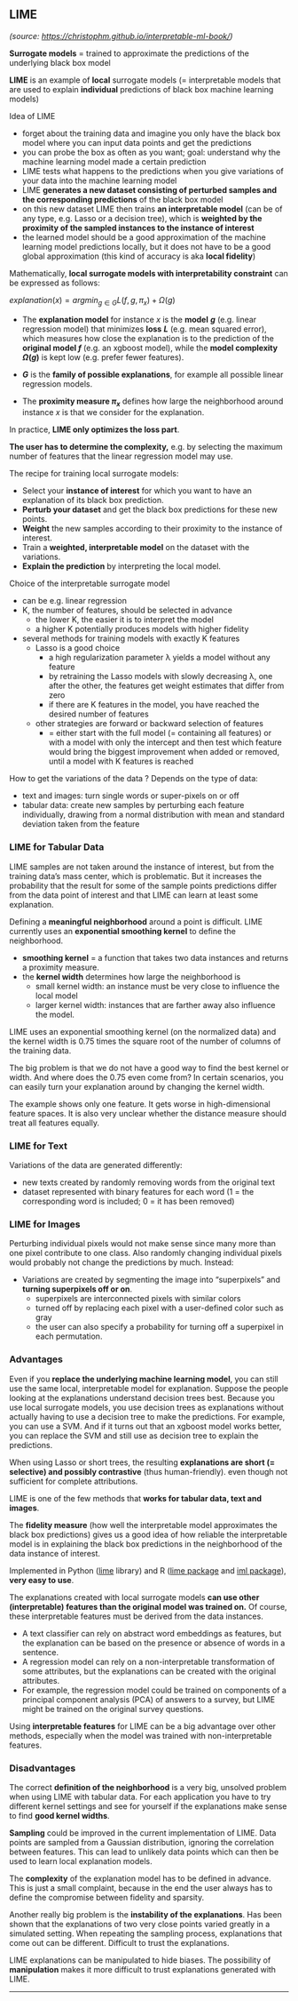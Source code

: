## LIME

*(source: https://christophm.github.io/interpretable-ml-book/)*

**Surrogate models** = trained to approximate the predictions of the underlying black box model

**LIME** is an example of **local** surrogate models (= interpretable models that are used to  explain **individual** predictions of black box machine learning models)

Idea of LIME

- forget about the training data and imagine you only have the  black box model where you can input data points and get the predictions
- you can probe the box as often as you want; goal: understand why the machine learning model made a certain prediction
- LIME tests what happens to the predictions when you give variations of  your data into the machine learning model
- LIME **generates a new dataset consisting of perturbed samples and the  corresponding predictions** of the black box model
- on this new dataset LIME then trains **an interpretable model** (can be of any type, e.g. Lasso or a decision tree), which is  **weighted by the proximity of the sampled instances to the instance of  interest** 
- the learned model should be a good approximation of the machine learning model predictions locally, but it does not have to be a good global  approximation (this kind of accuracy is aka **local fidelity**)



Mathematically, **local surrogate models with interpretability constraint** can be expressed as follows:

$explanation(x)=argmin_{g∈G}L(f,g,\pi_{x})+Ω(g)$



- The **explanation model** for instance $x$ is the **model** **$g$** (e.g. linear  regression model) that minimizes **loss** **$L$** (e.g. mean squared error), which measures how close the explanation is to the prediction of the **original model $f$** (e.g. an xgboost model), while the **model complexity $Ω(g)$** is kept low (e.g. prefer fewer features). 

- **$G$** is the **family of possible explanations**, for example all possible linear regression models. 
- The **proximity measure $\pi_{x}$** defines how large the neighborhood around instance $x$ is that we  consider for the explanation. 



In practice, **LIME only optimizes the loss part**. 



**The user has to determine the complexity,** e.g. by selecting the maximum  number of features that the linear regression model may use.



The recipe for training local surrogate models:

- Select your **instance of interest** for which you want to have an explanation of its black box prediction.
- **Perturb your dataset** and get the black box predictions for these new points.
- **Weight** the new samples according to their proximity to the instance of interest.
- Train a **weighted, interpretable model** on the dataset with the variations.
- **Explain the prediction** by interpreting the local model.



Choice of the interpretable surrogate model

- can be e.g. linear regression
- K, the number of features, should be selected in advance
  - the lower K, the easier it is to interpret the model
  - a higher K potentially produces models with higher fidelity
- several methods for training models with exactly K features
  - Lasso is a good choice
    - a high regularization parameter λ  yields a model without any feature
    - by retraining the Lasso models with slowly decreasing λ, one after the other, the features get weight estimates that differ from zero
    - if there are K features in the model, you have reached the desired  number of features
  - other strategies are forward or backward selection of features
    - = either start with the full model (= containing all  features) or with a model with only the intercept and then test which  feature would bring the biggest improvement when added or removed, until a model with K features is reached



How to get the variations of the data ? Depends on the type of data:

- text and images: turn single words or super-pixels on or off
- tabular data: create new samples by perturbing each feature individually, drawing from a normal distribution with mean and  standard deviation taken from the feature

### LIME for Tabular Data

LIME samples are not taken around the instance of interest, but from the training data’s mass center, which is problematic. But it increases the probability that the result for some of the sample  points predictions differ from the data point of interest and that LIME  can learn at least some explanation.

Defining a **meaningful neighborhood** around a point is difficult. LIME currently uses an **exponential smoothing kernel** to define the  neighborhood. 

- **smoothing kernel** = a function that takes two data instances and  returns a proximity measure. 
- the **kernel width** determines how large the neighborhood is
  - small kernel width: an instance must be very close to  influence the local model
  - larger kernel width: instances  that are farther away also influence the model. 

LIME uses an exponential smoothing kernel (on the normalized data) and the kernel width is 0.75 times the square root of  the number of columns of the training data. 

The big problem is that we do not have a good way to find the best  kernel or width. And where does the 0.75 even come from? In certain scenarios, you can easily turn your explanation around by  changing the kernel width.

The example shows only one feature. It gets worse in high-dimensional feature spaces. It is also very unclear whether the distance measure should treat all features equally.

### LIME for Text

Variations of the data are generated differently: 

- new texts created by randomly removing words from the original text
- dataset represented with binary features for each word (1 = the corresponding word is included; 0 = it has been removed)



### LIME for Images



Perturbing individual pixels would not make sense since many more than one pixel contribute to one class. Also randomly changing individual pixels would probably not change the  predictions by much. Instead:

- Variations are created by segmenting the image  into “superpixels” and **turning superpixels off or on**. 
  - superpixels are interconnected pixels with similar colors 
  - turned off by replacing each pixel with a user-defined color such as  gray
  - the user can also specify a probability for turning off a superpixel in  each permutation.





### Advantages

Even if you **replace the underlying machine learning model**, you can still use the same local, interpretable model for explanation. Suppose the people looking at the explanations understand decision trees best. Because you use local surrogate models, you use decision trees as  explanations without actually having to use a decision tree to make the  predictions. For example, you can use a SVM. And if it turns out that an xgboost model works better, you can replace  the SVM and still use as decision tree to explain the predictions.

When using Lasso or short trees, the resulting **explanations are short (= selective) and possibly contrastive** (thus human-friendly). even though not sufficient for complete attributions.

LIME is one of the few methods that **works for tabular data, text and images**.

The **fidelity measure** (how well the interpretable  model approximates the black box predictions) gives us a good idea of  how reliable the interpretable model is in explaining the black box  predictions in the neighborhood of the data instance of interest.

Implemented in Python ([lime](https://github.com/marcotcr/lime) library) and R ([lime package](https://cran.r-project.org/web/packages/lime/index.html) and [iml package](https://cran.r-project.org/web/packages/iml/index.html)), **very easy to use**.

The explanations created with local surrogate models **can use other (interpretable) features than the original model was trained on.** Of course, these interpretable features must be derived from the data  instances. 

- A text classifier can rely on abstract word embeddings as features, but  the explanation can be based on the presence or absence of words in a  sentence. 
- A regression model can rely on a non-interpretable transformation of  some attributes, but the explanations can be created with the original  attributes. 
- For example, the regression model could be trained on components of a  principal component analysis (PCA) of answers to a survey, but LIME  might be trained on the original survey questions. 

Using **interpretable features** for LIME can be a big advantage over other methods, especially when the model was trained with non-interpretable  features.

### Disadvantages

The correct **definition of the neighborhood** is a very big, unsolved problem when using LIME with tabular data. For each application you have to try different kernel settings and see for yourself if the explanations make sense to find **good kernel widths**.

**Sampling** could be improved in the current implementation of LIME. Data points are sampled from a Gaussian distribution, ignoring the correlation between features. This can lead to unlikely data points which can then be used to learn local explanation models.

The **complexity** of the explanation model has to be defined in advance. This is just a small complaint, because in the end the user always has to define the compromise between fidelity and sparsity.

Another really big problem is the **instability of the explanations**. Has been shown that the explanations of two very close points varied greatly in a simulated setting. When repeating the sampling process, explanations that come out can be different. Difficult to trust the explanations.

LIME explanations can be manipulated to hide biases. The possibility of **manipulation** makes it more difficult to trust explanations generated with LIME.

------